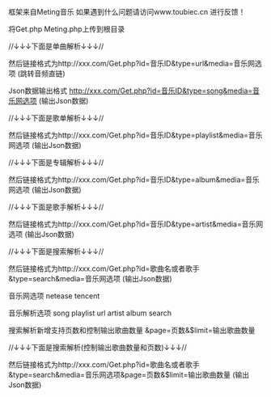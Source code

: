 框架来自Meting音乐 如果遇到什么问题请访问www.toubiec.cn 进行反馈！

将Get.php Meting.php上传到根目录

//↓↓↓下面是单曲解析↓↓↓//

然后链接格式为http://xxx.com/Get.php?id=音乐ID&type=url&media=音乐网选项 (跳转音频直链) 

Json数据输出格式 http://xxx.com/Get.php?id=音乐ID&type=song&media=音乐网选项 (输出Json数据)

//↓↓↓下面是歌单解析↓↓↓//

然后链接格式为http://xxx.com/Get.php?id=音乐ID&type=playlist&media=音乐网选项 (输出Json数据)

//↓↓↓下面是专辑解析↓↓↓//

然后链接格式为http://xxx.com/Get.php?id=音乐ID&type=album&media=音乐网选项 (输出Json数据)

//↓↓↓下面是歌手解析↓↓↓//

然后链接格式为http://xxx.com/Get.php?id=音乐ID&type=artist&media=音乐网选项 (输出Json数据)

//↓↓↓下面是搜索解析↓↓↓//

然后链接格式为http://xxx.com/Get.php?id=歌曲名或者歌手&type=search&media=音乐网选项 (输出Json数据)

音乐网选项 netease tencent

音乐解析选项 song playlist url artist album search

搜索解析新增支持页数和控制输出歌曲数量  &page=页数&$limit=输出歌曲数量

//↓↓↓下面是搜索解析(控制输出歌曲数量和页数)↓↓↓//

然后链接格式为http://xxx.com/Get.php?id=歌曲名或者歌手&type=search&media=音乐网选项&page=页数&$limit=输出歌曲数量 (输出Json数据)
